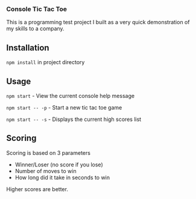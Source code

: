 ### Console Tic Tac Toe

This is a programming test project I built as a very quick demonstration of my
skills to a company.

## Installation

`npm install` in project directory

## Usage

`npm start` - View the current console help message

`npm start -- -p` - Start a new tic tac toe game

`npm start -- -s` - Displays the current high scores list

## Scoring

Scoring is based on 3 parameters

- Winner/Loser (no score if you lose)
- Number of moves to win
- How long did it take in seconds to win

Higher scores are better.